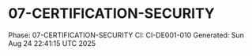 # 07-CERTIFICATION-SECURITY
Phase: 07-CERTIFICATION-SECURITY
CI: CI-DE001-010
Generated: Sun Aug 24 22:41:15 UTC 2025
